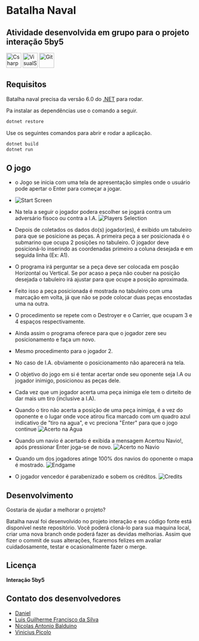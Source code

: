 # Batalha Naval
## Atividade desenvolvida em grupo para o projeto interação 5by5

<div>
  <img src="https://raw.githubusercontent.com/devicons/devicon/1119b9f84c0290e0f0b38982099a2bd027a48bf1/icons/csharp/csharp-plain.svg" title="CSharp" alt="Csharp" width="40" height="40"/>&nbsp;<img src="https://raw.githubusercontent.com/devicons/devicon/1119b9f84c0290e0f0b38982099a2bd027a48bf1/icons/visualstudio/visualstudio-plain.svg" title="VisualStudio" alt="VisualStudio" width="40" height="40"/>&nbsp;<img src="https://github.com/devicons/devicon/blob/master/icons/git/git-original-wordmark.svg" title="Git" **alt="Git" width="40" height="40"/>
  </div>


## Requisitos

Batalha naval precisa da versão 6.0 do [.NET](https://dotnet.microsoft.com
) para rodar.

Pa instalar as dependências use o comando a seguir.

```sh
dotnet restore
```

Use os seguintes comandos para abrir e rodar a aplicação.

```sh
dotnet build
dotnet run
```

## O jogo

 - o Jogo se inicia com uma tela de apresentação simples onde o usuário pode apertar o Enter para começar a jogar.
 - ![Start Screen](https://github.com/nicolasbalduino/Battleship/blob/main/Battleship/Images/Starting.png)

 - Na tela a seguir o jogador podera escolher se jogará contra um adversário físoco ou contra a I.A.
 ![Players Selection](https://github.com/nicolasbalduino/Battleship/blob/main/Battleship/Images/GameMode.png)
 - Depois de coletados os dados do(s) jogador(es),  é exibido um tabuleiro para que se posicione as peças. A primeira peça a ser posicionada é o submarino que ocupa 2 posições no tabuleiro. O jogador deve posicioná-lo inserindo as coordenadas primeiro a coluna desejada e em seguida linha (Ex: A1). 
 - O programa irá perguntar se a peça deve ser colocada em posção Horizontal ou Vertical. Se por acaso a peça não couber na posição desejada o tabuleiro irá ajustar para que ocupe a posição aproximada.
 - Feito isso a peça posicionada é mostrada no tabuleiro com uma marcação em volta, já que não se pode colocar duas peças encostadas uma na outra. 
 - O procedimento se repete com o Destroyer e o Carrier, que ocupam 3 e 4 espaços respectivamente.
 - Ainda assim o programa oferece para que o jogador zere seu posicionamento e faça um novo.
 - Mesmo procedimento para o jogador 2.
 - No caso de I.A. obviamente o posicionamento não aparecerá na tela.
 - O objetivo do jogo em si é tentar acertar onde seu oponente seja I.A ou jogador inimigo, posicionou as peças dele.
 - Cada vez que um jogador acerta uma peça inimiga ele tem o dirteito de dar mais um tiro (inclusive a I.A).
 - Quando o tiro não acerta a posição de uma peça inimiga, é a vez do oponente e o lugar onde voce atirou fica marcado com um quadro azul indicativo de "tiro na agua", e vc preciona "Enter" para que o jogo continue
![Acerto na Agua](https://github.com/nicolasbalduino/Battleship/blob/main/Battleship/Images/Agua.png)
  - Quando um navio é acertado é exibida a mensagem Acertou Navio!, após pressionar Enter joga-se de novo.
![Acerto no Navio](https://github.com/nicolasbalduino/Battleship/blob/main/Battleship/Images/Navio.png)
 - Quando um dos jogadores atinge 100% dos navios do oponente o mapa é mostrado.
![Endgame](https://github.com/nicolasbalduino/Battleship/blob/main/Battleship/Images/Endgame.png)
 - O jogador vencedor é parabenizado e sobem os créditos.
![Credits](https://github.com/nicolasbalduino/Battleship/blob/main/Battleship/Images/Credits.png)
## Desenvolvimento

Gostaria de ajudar a melhorar o projeto?

Batalha naval foi desenvolvido no projeto interação e seu código fonte está disponível neste repositório.  Você poderá cloná-lo para sua maquina local, criar uma nova branch onde poderá fazer as devidas melhorias.
Assim que fizer o commit de suas alterações, ficaremos felizes em avaliar cuidadosamente, testar e ocasionalmente fazer o merge.

## Licença

**Interação 5by5**

## Contato dos desenvolvedores

- [Daniel ](https://github.com/DanielVisicatto)
- [Luis Guilherme Francisco da Silva](https://github.com/LuisGuilh3rme)
- [Nicolas Antonio Balduino](https://github.com/nicolasbalduino)
- [Vinicius Picolo](https://github.com/Picolo21)
   
